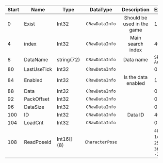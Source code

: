 |Start|Name|Type|DataType|Description|Example|
|---|---|---|:---:|:---:|---|
|0|Exist|Int32|`CRawDataInfo`|Should be used in the game|1|
|4|index|Int32|`CRawDataInfo`|Main search index|40|
|8|DataName|string(72)|`CRawDataInfo`|Data name|`Skill Action 6`|
|80|LastUseTick|Int32|`CRawDataInfo`||0|
|84|Enabled|Int32|`CRawDataInfo`|Is the data enabled|1|
|88|Data|Int32|`CRawDataInfo`||0|
|92|PackOffset|Int32|`CRawDataInfo`||0|
|96|DataSize|Int32|`CRawDataInfo`||0|
|100|ID|Int32|`CRawDataInfo`|Data ID|40|
|104|LoadCnt|Int32|`CRawDataInfo`||0|
|108|ReadPoseId|Int16[] (8)|`CharacterPose`||`40`, `94`, `148`, `202`, `256`, `310`, `364`, `-12851`|

